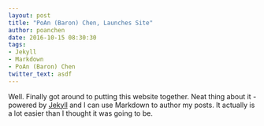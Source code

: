 ```yaml
---
layout: post
title: "PoAn (Baron) Chen, Launches Site"
author: poanchen
date: 2016-10-15 08:30:30
tags:
- Jekyll
- Markdown
- PoAn (Baron) Chen
twitter_text: asdf
---
```

Well. Finally got around to putting this website together. Neat thing about it - powered by [Jekyll](https://jekyllrb.com) and I can use Markdown to author my posts. It actually is a lot easier than I thought it was going to be.